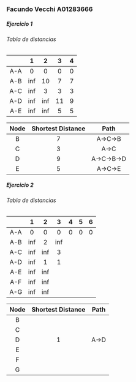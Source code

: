 ### Facundo Vecchi A01283666

##### Ejercicio 1
###### Tabla de distancias
|     |  1  |  2  |  3  |  4  |
|:---:|:---:|:---:|:---:|:---:|
| A-A |  0  |  0  |  0  |  0  |
| A-B | inf | 10  |  7  |  7  |
| A-C | inf |  3  |  3  |  3  |
| A-D | inf | inf | 11  |  9  |
| A-E | inf | inf |  5  |  5  |

| Node | Shortest Distance |    Path    |
|:----:|:-----------------:|:----------:|
|  B   |         7         |  A->C->B   |
|  C   |         3         |    A->C    |
|  D   |         9         | A->C->B->D |
|  E   |         5         |  A->C->E   |


##### Ejercicio 2

###### Tabla de distancias
|     |  1  |  2  |  3  |  4  |  5  |  6  |
|:---:|:---:|:---:|:---:|:---:|:---:|:---:|
| A-A |  0  |  0  |  0  |  0  |  0  |  0  |
| A-B | inf |  2  | inf |     |     |     |
| A-C | inf | inf |  3  |     |     |     |
| A-D | inf |  1  |  1  |     |     |     |
| A-E | inf | inf |     |     |     |     |
| A-F | inf | inf |     |     |     |     |
| A-G | inf | inf |     |     |     |     |

| Node | Shortest Distance | Path |
|:----:|:-----------------:|:----:|
|  B   |                   |      |
|  C   |                   |      |
|  D   |         1         | A->D |
|  E   |                   |      |
|  F   |                   |      |
|  G   |                   |      |
